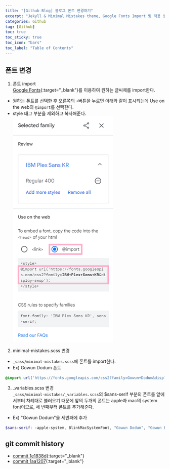 ```yaml
---
title: "[Github Blog] 블로그 폰트 변경하기"
excerpt: "Jekyll & Minimal Mistakes theme, Google Fonts Import 및 적용 방법"
categories: Github
tag: [Github]
toc: true
toc_sticky: true
toc_icon: "bars"
toc_label: "Table of Contents"
---
```


## 폰트 변경
1. 폰트 import  
[Google Fonts](https://fonts.google.com/?subset=korean){:target="_blank"}를 이용하여 원하는 글씨체를 import한다.
- 원하는 폰트를 선택한 후 오른쪽의 `+`버튼을 누르면 아래와 같이 표시되는데 Use on the web의 `@import`를 선택한다.
- style 태그 부분을 제외하고 복사해준다.  
  ![images](/images/2022-10-24-fonts/fonts.png)

2. minimal-mistakes.scss 변경
- `_sass/minimal-mistakes.scss`에 폰트를 import한다.
- Ex) Gowun Dodum 폰트
```scss
@import url('https://fonts.googleapis.com/css2?family=Gowun+Dodum&display=swap'); // Gowun Dodum
```

3. _variables.scss 변경  
`_sass/minimal-mistakes/_variables.scss`의 $sans-serif 부분의 폰트를 앞에서부터 차례대로 불러오기 때문에 
앞의 두개의 폰트는 apple과 mac의 system font이므로, 세 번째부터 폰트를 추가해준다.
- Ex) "Gowun Dodum"을 세번째에 추가
```scss
$sans-serif: -apple-system, BlinkMacSystemFont, "Gowun Dodum", "Gowun Batang", "IBM Plex Sans KR", "Poor Story", "Roboto", "Segoe UI",
```

## git commit history
- [commit 1e1838d](https://github.com/seoyh1104/seoyh1104.github.io/commit/1e1838d){:target="_blank"}
- [commit 1aa1207](https://github.com/seoyh1104/seoyh1104.github.io/commit/1aa1207){:target="_blank"}